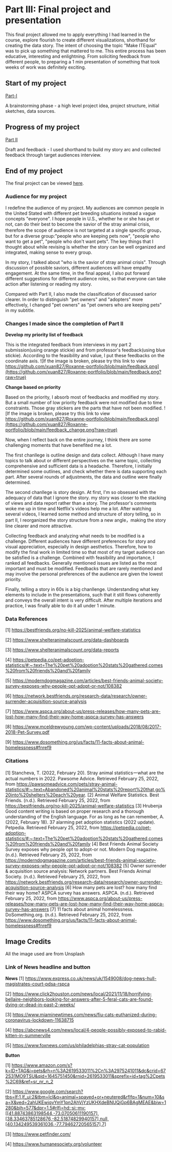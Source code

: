 # Part III: Final project and presentation
This final project allowed me to apply everything I had learned in the course, explore flourish to create different visualizations, shorthand for creating the data story. The intent of choosing the topic "Make ITEqual" was to pick up something that mattered to me. This entire process has been educative, interesting and enlightning. From soliciting feedback from different people, to preparing a 1 min presentation of something that took weeks of work was definitely exciting.

## Start of my project
[Part-I](final_project.md)

A brainstorming phase - a high level project idea, project structure, initial sketches, data sources.

## Progress of my project
[Part II](final_project_part2.md)

Draft and feedback - I used shorthand to build my story arc and collected feedback through target audiences interview.

## End of my project

The final project can be viewed [here](https://preview.shorthand.com/LnVw0Ebe3I0w92FY?_gl=1*s7cwqf*_gcl_aw*R0NMLjE2NDUwNDg4NTYuQ2owS0NRaUEzcktRQmhDTkFSSXNBQ1VFV19ZR1c5QjFhU1d3MUJWVVZsbEpZRnAyMkpHMUF5Wnp1bU41RnhoM0ZBa0dwNFhMRlZxSGlac2FBck9ZRUFMd193Y0I.).

### Audience for my project
I redefine the audience of my project. My audiences are common people in the United Stated with different pet breeding situations instead a vague concepts "everyone". I hope people in U.S., whether he or she has pet or not, can do their best to become the savior of the stray animal crisis, therefore the scope of audience is not targeted at a single specific group，but for a diverse group:"people who are keeping pets now", "people who want to get a pet", "people who don't want pets". The key things that I thought about while revising is whether the story can be well organized and integrated, making sense to every group.

In my story, I talked about "who is the savior of stray animal crisis". Through discussion of possible saviors, different audiences will have empathy engagement. At the same time, in the final appeal, I also put forward different suggestions for different audience roles, so that everyone can take action after listening or reading my story.

Compared with Part II, I also made the classification of discussed sarior clearer. In order to distinguish "pet owners" and "adopters" more effectively, I changed "pet owners" as "pet owners who are keeping pets" in my subtitle.

### Changes I made since the completion of Part II
**Develop my priority list of feedback** 

This is the integrated feedback from interviews in my part 2 submission(using orange stickie) and from professor's feedback(using blue stickie). According to the feasibility and value, I put these feedbacks on the coordinate axis.
![If the image is broken, please try this link to view https://github.com/xuan827/Roxanne-portfolio/blob/main/feedback.png](https://github.com/xuan827/Roxanne-portfolio/blob/main/feedback.png?raw=true)

**Change based on priority**

Based on the priority, I absorb most of feedbacks and modified my story. But a small number of low priority feedback were not modified due to time constraints. Those gray stickers are the parts that have not been modified.
![If the image is broken, please try this link to view https://github.com/xuan827/Roxanne-portfolio/blob/main/feedback.png](https://github.com/xuan827/Roxanne-portfolio/blob/main/feedback_change.png?raw=true)

Now, when I reflect back on the entire journey, I think there are some challenging moments that have benefited me a lot. 

The first chanllege is outline design and data collect. Although I have many topics to talk about or different perspectives on the same topic, collecting comprehensive and sufficient data is a headache. Therefore, I initially determined some outlines, and check whether there is data supporting each part. After several rounds of adjustments, the data and outline were finally determined.

The second chanllege is story design. At first, I'm so obsessed with the adequacy of data that I ignore the story. my story was closer to the stacking of views and data report rather than a story. The professor's comments woke me up in time and Netflix's videos help me a lot. After watching several videos, I learned some method and structure of story telling, so in part II, I reorganized the story structure from a new angle，making the story line clearer and more attractive. 

Collecting feedback and analyzing what needs to be modified is a challenge. Different audiences have different preferences for story and visual appreciation, especially in design aesthetics. Therefore, how to modify the final work in limited time so that most of my target audience can be satisfied is a challenge. Combined with feasibility and importance, I ranked all feedbacks. Generally mentioned issues are listed as the most important and must be modified. Feedbacks that are rarely mentioned and may involve the personal preferences of the audience are given the lowest priority.

Finally, telling a story in 60s is a big chanllenge. Understanding what key elements to include in the presentations, such that it still flows coherently and conveys the overall intent is very difficult. After multiple iterations and practice, I was finally able to do it all under 1 minute.

### Data References
[1] https://bestfriends.org/no-kill-2025/animal-welfare-statistics

[2] https://www.shelteranimalscount.org/data-dashboards

[3] https://www.shelteranimalscount.org/data-reports

[4] https://petpedia.co/pet-adoption-statistics/#:~:text=The%20pet%20adoption%20stats%20gathered,comes%20from%20friends%20and%20family

[5] https://moderndogmagazine.com/articles/best-friends-animal-society-survey-exposes-why-people-opt-adopt-or-not/108382

[6] https://network.bestfriends.org/research-data/research/owner-surrender-acquisition-source-analysis

[7] https://www.aspca.org/about-us/press-releases/how-many-pets-are-lost-how-many-find-their-way-home-aspca-survey-has-answers

[8] https://www.mceldrewyoung.com/wp-content/uploads/2018/08/2017-2018-Pet-Survey.pdf

[9] https://www.dosomething.org/us/facts/11-facts-about-animal-homelessness#fnref9


### Citations
[1] Stancheva, T. (2022, February 20). Stray animal statisticsーwhat are the actual numbers in 2022. Pawsome Advice. Retrieved February 25, 2022, from https://pawsomeadvice.com/pets/stray-animal-statistics/#:~:text=Abandoned%20animal%20stats%20report%20that,go%20into%20shelters%20each%20year.
[2] Animal Welfare Statistics. Best Friends. (n.d.). Retrieved February 25, 2022, from https://bestfriends.org/no-kill-2025/animal-welfare-statistics 
[3] Hrubenja																							Good content writing is based on proper research and a thorough understanding of the English language. For as long as he can remember, A. (2022, February 18). 37 alarming pet adoption statistics (2022 update). Petpedia. Retrieved February 25, 2022, from https://petpedia.co/pet-adoption-statistics/#:~:text=The%20pet%20adoption%20stats%20gathered,comes%20from%20friends%20and%20family
[4] Best Friends Animal Society Survey exposes why people opt to adopt-or not. Modern Dog magazine. (n.d.). Retrieved February 25, 2022, from https://moderndogmagazine.com/articles/best-friends-animal-society-survey-exposes-why-people-opt-adopt-or-not/108382 
[5] Owner surrender &amp; acquisition source analysis: Network partners. Best Friends Animal Society. (n.d.). Retrieved February 25, 2022, from https://network.bestfriends.org/research-data/research/owner-surrender-acquisition-source-analysis 
[6] How many pets are lost? how many find their way home? ASPCA survey has answers. ASPCA. (n.d.). Retrieved February 25, 2022, from https://www.aspca.org/about-us/press-releases/how-many-pets-are-lost-how-many-find-their-way-home-aspca-survey-has-answers 
[7] 11 facts about animal homelessness. DoSomething.org. (n.d.). Retrieved February 25, 2022, from https://www.dosomething.org/us/facts/11-facts-about-animal-homelessness#fnref9 

## Image Credits 

All the image used are from Unsplash

### Link of News headline and button
**News**
[1] https://www.express.co.uk/news/uk/1549008/dog-news-hull-magistrates-court-pdsa-rspca

[2] https://www.click2houston.com/news/local/2021/11/18/horrifying-bellaire-neighbors-looking-for-answers-after-5-feral-cats-are-found-dying-or-dead-in-past-2-weeks/

[3] https://www.miaminewtimes.com/news/fiu-cats-euthanized-during-coronavirus-lockdown-11638715

[4] https://abcnews4.com/news/local/4-people-possibly-exposed-to-rabid-kitten-in-summerville

[5] https://www.foxnews.com/us/philadelphias-stray-cat-population

**Button**

[1] https://www.amazon.com/s?k=ID+TAG&i=pets&rh=n%3A2619533011%2Cn%3A2975241011&dc&crid=672S31MO9TSU&qid=1645751450&rnid=2619533011&sprefix=id+tag%2Cpets%2C69&ref=sr_nr_n_2

[2] https://www.google.com/search?tbs=lf:1,lf_ui:2&tbm=lcl&q=animal+spayed+or+neutered&rflfq=1&num=10&sa=X&ved=2ahUKEwjqvYmY1pn2AhVjYzUKHXdeBNUQjGp6BAgMEAE&biw=1280&bih=577&dpr=1.5#rlfi=hd:;si:;mv:[[41.88743863198544,-73.07050611190157],[38.33463785128676,-82.51874829940157],null,[40.134249539361036,-77.79462720565157],7]

[3] https://www.petfinder.com/

[4] https://www.humanesociety.org/volunteer



